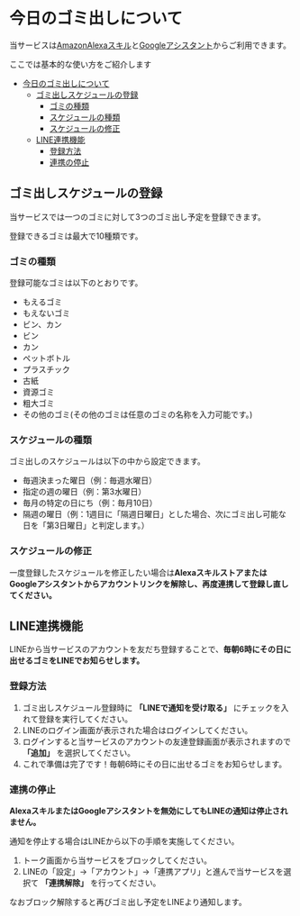 <link href="css/manual.css" rel="stylesheet"></link>

# 今日のゴミ出しについて

当サービスは[AmazonAlexaスキル](https://alexa.amazon.co.jp/spa/index.html#skills/dp/B07BHTKYDQ/?ref=skill_dsk_skb_sr_0&qid=1563599668)と[Googleアシスタント](https://assistant.google.com/services/a/uid/000000ba9a971987?hl=ja_jp)からご利用できます。

ここでは基本的な使い方をご紹介します

<div class="toc">

- [今日のゴミ出しについて](#%E4%BB%8A%E6%97%A5%E3%81%AE%E3%82%B4%E3%83%9F%E5%87%BA%E3%81%97%E3%81%AB%E3%81%A4%E3%81%84%E3%81%A6)
  - [ゴミ出しスケジュールの登録](#%E3%82%B4%E3%83%9F%E5%87%BA%E3%81%97%E3%82%B9%E3%82%B1%E3%82%B8%E3%83%A5%E3%83%BC%E3%83%AB%E3%81%AE%E7%99%BB%E9%8C%B2)
    - [ゴミの種類](#%E3%82%B4%E3%83%9F%E3%81%AE%E7%A8%AE%E9%A1%9E)
    - [スケジュールの種類](#%E3%82%B9%E3%82%B1%E3%82%B8%E3%83%A5%E3%83%BC%E3%83%AB%E3%81%AE%E7%A8%AE%E9%A1%9E)
    - [スケジュールの修正](#%E3%82%B9%E3%82%B1%E3%82%B8%E3%83%A5%E3%83%BC%E3%83%AB%E3%81%AE%E4%BF%AE%E6%AD%A3)
  - [LINE連携機能](#LINE%E9%80%A3%E6%90%BA%E6%A9%9F%E8%83%BD)
    - [登録方法](#%E7%99%BB%E9%8C%B2%E6%96%B9%E6%B3%95)
    - [連携の停止](#%E9%80%A3%E6%90%BA%E3%81%AE%E5%81%9C%E6%AD%A2)

</div>

## ゴミ出しスケジュールの登録

当サービスでは一つのゴミに対して3つのゴミ出し予定を登録できます。

登録できるゴミは最大で10種類です。


### ゴミの種類

登録可能なゴミは以下のとおりです。

- もえるゴミ
- もえないゴミ
- ビン、カン
- ビン
- カン
- ペットボトル
- プラスチック
- 古紙
- 資源ゴミ
- 粗大ゴミ
- その他のゴミ(その他のゴミは任意のゴミの名称を入力可能です。)

### スケジュールの種類

ゴミ出しのスケジュールは以下の中から設定できます。

- 毎週決まった曜日（例：毎週水曜日）
- 指定の週の曜日（例：第3水曜日）
- 毎月の特定の日にち（例：毎月10日）
- 隔週の曜日（例：1週目に「隔週日曜日」とした場合、次にゴミ出し可能な日を「第3日曜日」と判定します。）

### スケジュールの修正

一度登録したスケジュールを修正したい場合は**AlexaスキルストアまたはGoogleアシスタントからアカウントリンクを解除し、再度連携して登録し直してください。**

## LINE連携機能

LINEから当サービスのアカウントを友だち登録することで、**毎朝6時にその日に出せるゴミをLINEでお知らせします。**

### 登録方法

1. ゴミ出しスケジュール登録時に **「LINEで通知を受け取る」** にチェックを入れて登録を実行してください。
1. LINEのログイン画面が表示された場合はログインしてください。
1. ログインすると当サービスのアカウントの友達登録画面が表示されますので **「追加」** を選択してください。
1. これで準備は完了です！毎朝6時にその日に出せるゴミをお知らせします。

### 連携の停止

**AlexaスキルまたはGoogleアシスタントを無効にしてもLINEの通知は停止されません。**

通知を停止する場合はLINEから以下の手順を実施してください。

1. トーク画面から当サービスをブロックしてください。
1. LINEの「設定」→「アカウント」→「連携アプリ」と進んで当サービスを選択て **「連携解除」** を行ってください。

なおブロック解除すると再びゴミ出し予定をLINEより通知します。
